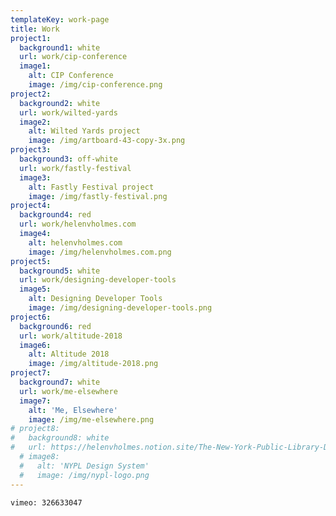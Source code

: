 ```yaml
---
templateKey: work-page
title: Work
project1:
  background1: white
  url: work/cip-conference
  image1:
    alt: CIP Conference
    image: /img/cip-conference.png
project2:
  background2: white
  url: work/wilted-yards
  image2:
    alt: Wilted Yards project
    image: /img/artboard-43-copy-3x.png
project3:
  background3: off-white
  url: work/fastly-festival
  image3:
    alt: Fastly Festival project
    image: /img/fastly-festival.png
project4:
  background4: red
  url: work/helenvholmes.com
  image4:
    alt: helenvholmes.com
    image: /img/helenvholmes.com.png
project5:
  background5: white
  url: work/designing-developer-tools
  image5:
    alt: Designing Developer Tools
    image: /img/designing-developer-tools.png
project6:
  background6: red
  url: work/altitude-2018
  image6:
    alt: Altitude 2018
    image: /img/altitude-2018.png
project7:
  background7: white
  url: work/me-elsewhere
  image7:
    alt: 'Me, Elsewhere'
    image: /img/me-elsewhere.png
# project8:
#   background8: white
#   url: https://helenvholmes.notion.site/The-New-York-Public-Library-Design-System-2474ad2d983f42cfb8f6ebe8b589249c
  # image8:
  #   alt: 'NYPL Design System'
  #   image: /img/nypl-logo.png
---
```


`vimeo: 326633047`